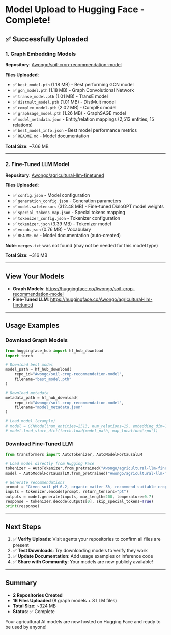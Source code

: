 # Model Upload to Hugging Face - Complete!

## ✅ Successfully Uploaded

### 1. Graph Embedding Models
**Repository**: [Awongo/soil-crop-recommendation-model](https://huggingface.co/Awongo/soil-crop-recommendation-model)

**Files Uploaded**:
- ✅ `best_model.pth` (1.18 MB) - Best performing GCN model
- ✅ `gcn_model.pth` (1.18 MB) - Graph Convolutional Network
- ✅ `transe_model.pth` (1.01 MB) - TransE model
- ✅ `distmult_model.pth` (1.01 MB) - DistMult model
- ✅ `complex_model.pth` (2.02 MB) - ComplEx model
- ✅ `graphsage_model.pth` (1.26 MB) - GraphSAGE model
- ✅ `model_metadata.json` - Entity/relation mappings (2,513 entities, 15 relations)
- ✅ `best_model_info.json` - Best model performance metrics
- ✅ `README.md` - Model documentation

**Total Size**: ~7.66 MB

---

### 2. Fine-Tuned LLM Model
**Repository**: [Awongo/agricultural-llm-finetuned](https://huggingface.co/Awongo/agricultural-llm-finetuned)

**Files Uploaded**:
- ✅ `config.json` - Model configuration
- ✅ `generation_config.json` - Generation parameters
- ✅ `model.safetensors` (312.48 MB) - Fine-tuned DialoGPT model weights
- ✅ `special_tokens_map.json` - Special tokens mapping
- ✅ `tokenizer_config.json` - Tokenizer configuration
- ✅ `tokenizer.json` (3.39 MB) - Tokenizer model
- ✅ `vocab.json` (0.76 MB) - Vocabulary
- ✅ `README.md` - Model documentation (auto-created)

**Note**: `merges.txt` was not found (may not be needed for this model type)

**Total Size**: ~316 MB

---

## View Your Models

- **Graph Models**: https://huggingface.co/Awongo/soil-crop-recommendation-model
- **Fine-Tuned LLM**: https://huggingface.co/Awongo/agricultural-llm-finetuned

---

## Usage Examples

### Download Graph Models

```python
from huggingface_hub import hf_hub_download
import torch

# Download best model
model_path = hf_hub_download(
    repo_id="Awongo/soil-crop-recommendation-model",
    filename="best_model.pth"
)

# Download metadata
metadata_path = hf_hub_download(
    repo_id="Awongo/soil-crop-recommendation-model",
    filename="model_metadata.json"
)

# Load model (example)
# model = GCNModel(num_entities=2513, num_relations=15, embedding_dim=100)
# model.load_state_dict(torch.load(model_path, map_location='cpu'))
```

### Download Fine-Tuned LLM

```python
from transformers import AutoTokenizer, AutoModelForCausalLM

# Load model directly from Hugging Face
tokenizer = AutoTokenizer.from_pretrained("Awongo/agricultural-llm-finetuned")
model = AutoModelForCausalLM.from_pretrained("Awongo/agricultural-llm-finetuned")

# Generate recommendations
prompt = "Given soil pH 6.2, organic matter 3%, recommend suitable crops:"
inputs = tokenizer.encode(prompt, return_tensors="pt")
outputs = model.generate(inputs, max_length=200, temperature=0.7)
response = tokenizer.decode(outputs[0], skip_special_tokens=True)
print(response)
```

---

## Next Steps

1. ✅ **Verify Uploads**: Visit agents your repositories to confirm all files are present
2. ✅ **Test Downloads**: Try downloading models to verify they work
3. ✅ **Update Documentation**: Add usage examples or inference code
4. ✅ **Share with Community**: Your models are now publicly available!

---

## Summary

- **2 Repositories Created**
- **16 Files Uploaded** (8 graph models + 8 LLM files)
- **Total Size**: ~324 MB
- **Status**: ✅ Complete

Your agricultural AI models are now hosted on Hugging Face and ready to be used by anyone!

